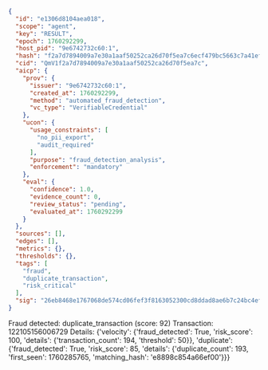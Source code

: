 ```json
{
  "id": "e1306d8104aea018",
  "scope": "agent",
  "key": "RESULT",
  "epoch": 1760292299,
  "host_pid": "9e6742732c60:1",
  "hash": "f2a7d7894009a7e30a1aaf50252ca26d70f5ea7c6ecf479bc5663c7a41efc4ac",
  "cid": "QmV1f2a7d7894009a7e30a1aaf50252ca26d70f5ea7c",
  "aicp": {
    "prov": {
      "issuer": "9e6742732c60:1",
      "created_at": 1760292299,
      "method": "automated_fraud_detection",
      "vc_type": "VerifiableCredential"
    },
    "ucon": {
      "usage_constraints": [
        "no_pii_export",
        "audit_required"
      ],
      "purpose": "fraud_detection_analysis",
      "enforcement": "mandatory"
    },
    "eval": {
      "confidence": 1.0,
      "evidence_count": 0,
      "review_status": "pending",
      "evaluated_at": 1760292299
    }
  },
  "sources": [],
  "edges": [],
  "metrics": {},
  "thresholds": {},
  "tags": [
    "fraud",
    "duplicate_transaction",
    "risk_critical"
  ],
  "sig": "26eb8468e1767068de574cd06fef3f8163052300cd8ddad8ae6b7c24bc4efbc1"
}
```

Fraud detected: duplicate_transaction (score: 92)
Transaction: 122105156006729
Details: {'velocity': {'fraud_detected': True, 'risk_score': 100, 'details': {'transaction_count': 194, 'threshold': 50}}, 'duplicate': {'fraud_detected': True, 'risk_score': 85, 'details': {'duplicate_count': 193, 'first_seen': 1760285765, 'matching_hash': 'e8898c854a66ef00'}}}